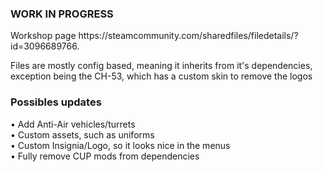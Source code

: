 <h3>WORK IN PROGRESS</h3>
Workshop page https://steamcommunity.com/sharedfiles/filedetails/?id=3096689766.

Files are mostly config based, meaning it inherits from it's dependencies, exception being the CH-53, which has a custom skin to remove the logos

<h3>Possibles updates</h3>
• Add Anti-Air vehicles/turrets<br/>
• Custom assets, such as uniforms<br/>
• Custom Insignia/Logo, so it looks nice in the menus<br/>
• Fully remove CUP mods from dependencies
